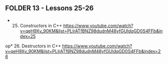 ## FOLDER 13 - Lessons 25-26

* 25. Constructors in C++
	https://www.youtube.com/watch?v=qeH9Xv_90KM&list=PLlrATfBNZ98dudnM48yfGUldqGD0S4FFb&index=25

op* 26. Destructors in C++
	https://www.youtube.com/watch?v=qeH9Xv_90KM&list=PLlrATfBNZ98dudnM48yfGUldqGD0S4FFb&index=26
